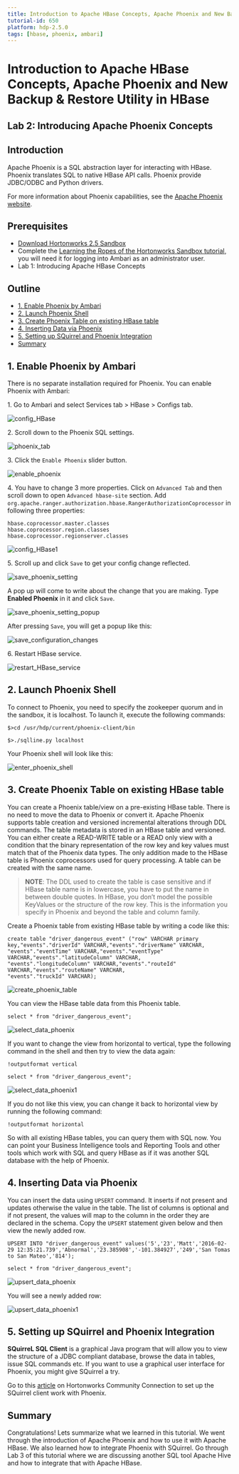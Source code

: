 ```yaml
---
title: Introduction to Apache HBase Concepts, Apache Phoenix and New Backup & Restore Utility in HBase
tutorial-id: 650
platform: hdp-2.5.0
tags: [hbase, phoenix, ambari]
---
```


# Introduction to Apache HBase Concepts, Apache Phoenix and New Backup & Restore Utility in HBase

## Lab 2: Introducing Apache Phoenix Concepts

## Introduction

Apache Phoenix is a SQL abstraction layer for interacting with HBase.  Phoenix translates SQL to native HBase API calls.  Phoenix provide JDBC/ODBC and Python drivers.

For more information about Phoenix capabilities, see the [Apache Phoenix website](https://phoenix.apache.org/).

## Prerequisites

-   [Download Hortonworks 2.5 Sandbox](https://hortonworks.com/downloads/#sandbox)
-   Complete the [Learning the Ropes of the Hortonworks Sandbox tutorial,](https://hortonworks.com/hadoop-tutorial/learning-the-ropes-of-the-hortonworks-sandbox/) you will need it for logging into Ambari as an administrator user.
-   Lab 1: Introducing Apache HBase Concepts

## Outline

-   [1. Enable Phoenix by Ambari](#enable-phoenix)
-   [2. Launch Phoenix Shell](#launch-phoenix-shell)
-   [3. Create Phoenix Table on existing HBase table](#create-phoenix-table)
-   [4. Inserting Data via Phoenix](#inserting-data)
-   [5. Setting up SQuirrel and Phoenix Integration](#squirrel-phoenix-setup)
-   [Summary](#summary)

## 1. Enable Phoenix by Ambari<a id="enable-phoenix"></a>

There is no separate installation required for Phoenix. You can enable Phoenix with Ambari:

1\. Go to Ambari and select Services tab > HBase > Configs tab.

![config_HBase](assets/config_HBase.png)

2\. Scroll down to the Phoenix SQL settings.

![phoenix_tab](assets/phoenix_tab.png)

3\. Click the `Enable Phoenix` slider button.

![enable_phoenix](assets/enable_phoenix.png)

4\. You have to change 3 more properties. Click on `Advanced Tab` and then scroll down to open `Advanced hbase-site` section. Add `org.apache.ranger.authorization.hbase.RangerAuthorizationCoprocessor` in following three properties:

~~~
hbase.coprocessor.master.classes
hbase.coprocessor.region.classes
hbase.coprocessor.regionserver.classes
~~~

![config_HBase1](assets/config_HBase1.png)

5\. Scroll up and click `Save` to get your config change reflected.

![save_phoenix_setting](assets/save_phoenix_setting.png)

A pop up will come to write about the change that you are making. Type **Enabled Phoenix** in it and click `Save`.

![save_phoenix_setting_popup](assets/save_phoenix_setting_popup.png)

After pressing `Save`, you will get a popup like this:

![save_configuration_changes](assets/save_configuration_changes.png)

6\. Restart HBase service.

![restart_HBase_service](assets/restart_HBase_service.png)

## 2. Launch Phoenix Shell <a id="launch-phoenix-shell"></a>

To connect to Phoenix, you need to specify the zookeeper quorum and in the sandbox, it is localhost. To launch it, execute the following commands:

~~~
$>cd /usr/hdp/current/phoenix-client/bin

$>./sqlline.py localhost
~~~

Your Phoenix shell will look like this:

![enter_phoenix_shell](assets/enter_phoenix_shell.png)

## 3. Create Phoenix Table on existing HBase table <a id="create-phoenix-table"></a>

You can create a Phoenix table/view on a pre-existing HBase table. There is no need to move the data to Phoenix or convert it. Apache Phoenix supports table creation and versioned incremental alterations through DDL commands. The table metadata is stored in an HBase table and versioned. You can either create a READ-WRITE table or a READ only view with a condition that the binary representation of the row key and key values must match that of the Phoenix data types. The only addition made to the HBase table is Phoenix coprocessors used for query processing. A table can be created with the same name.

> **NOTE**: The DDL used to create the table is case sensitive and if HBase table name is in lowercase, you have to put the name in between double quotes. In HBase, you don’t model the possible KeyValues or the structure of the row key. This is the information you specify in Phoenix and beyond the table and column family.

Create a Phoenix table from existing HBase table by writing a code like this:

~~~
create table "driver_dangerous_event" ("row" VARCHAR primary key,"events"."driverId" VARCHAR,"events"."driverName" VARCHAR,
"events"."eventTime" VARCHAR,"events"."eventType" VARCHAR,"events"."latitudeColumn" VARCHAR,
"events"."longitudeColumn" VARCHAR,"events"."routeId" VARCHAR,"events"."routeName" VARCHAR,
"events"."truckId" VARCHAR);
~~~

![create_phoenix_table](assets/create_table_phoenix.png)

You can view the HBase table data from this Phoenix table.

~~~
select * from "driver_dangerous_event";
~~~

![select_data_phoenix](assets/select_data_phoenix.png)

If you want to change the view from horizontal to vertical, type the following command in the shell and then try to view the data again:

~~~
!outputformat vertical

select * from "driver_dangerous_event";
~~~

![select_data_phoenix1](assets/select_data_phoenix1.png)

If you do not like this view, you can change it back to horizontal view by running the following command:

~~~
!outputformat horizontal
~~~

So with all existing HBase tables, you can query them with SQL now. You can point your Business Intelligence tools and Reporting Tools and other tools which work with SQL and query HBase as if it was another SQL database with the help of Phoenix.

## 4. Inserting Data via Phoenix <a id="inserting-data"></a>

You can insert the data using `UPSERT` command. It inserts if not present and updates otherwise the value in the table. The list of columns is optional and if not present, the values will map to the column in the order they are declared in the schema. Copy the `UPSERT` statement given below and then view the newly added row.

~~~
UPSERT INTO "driver_dangerous_event" values('5','23','Matt','2016-02-29 12:35:21.739','Abnormal','23.385908','-101.384927','249','San Tomas to San Mateo','814');

select * from "driver_dangerous_event";
~~~

![upsert_data_phoenix](assets/upsert_data_phoenix.png)

You will see a newly added row:

![upsert_data_phoenix1](assets/upsert_data_phoenix1.png)

## 5. Setting up SQuirrel and Phoenix Integration <a id="squirrel-phoenix-setup"></a>

**SQuirreL SQL Client** is a graphical Java program that will allow you to view the structure of a JDBC compliant database, browse the data in tables, issue SQL commands etc. If you want to use a graphical user interface for Phoenix, you might give SQuirrel a try.

Go to this [article](https://community.hortonworks.com/content/kbentry/44350/setting-up-squirrel-and-phoenix-integration.html) on Hortonworks Community Connection to set up the SQuirrel client work with Phoenix.

## Summary <a id="summary"></a>

Congratulations! Lets summarize what we learned in this tutorial. We went through the introduction of Apache Phoenix and how to use it with Apache HBase. We also learned how to integrate Phoenix with SQuirrel. Go through Lab 3 of this tutorial where we are discussing another SQL tool Apache Hive and how to integrate that with Apache HBase.
